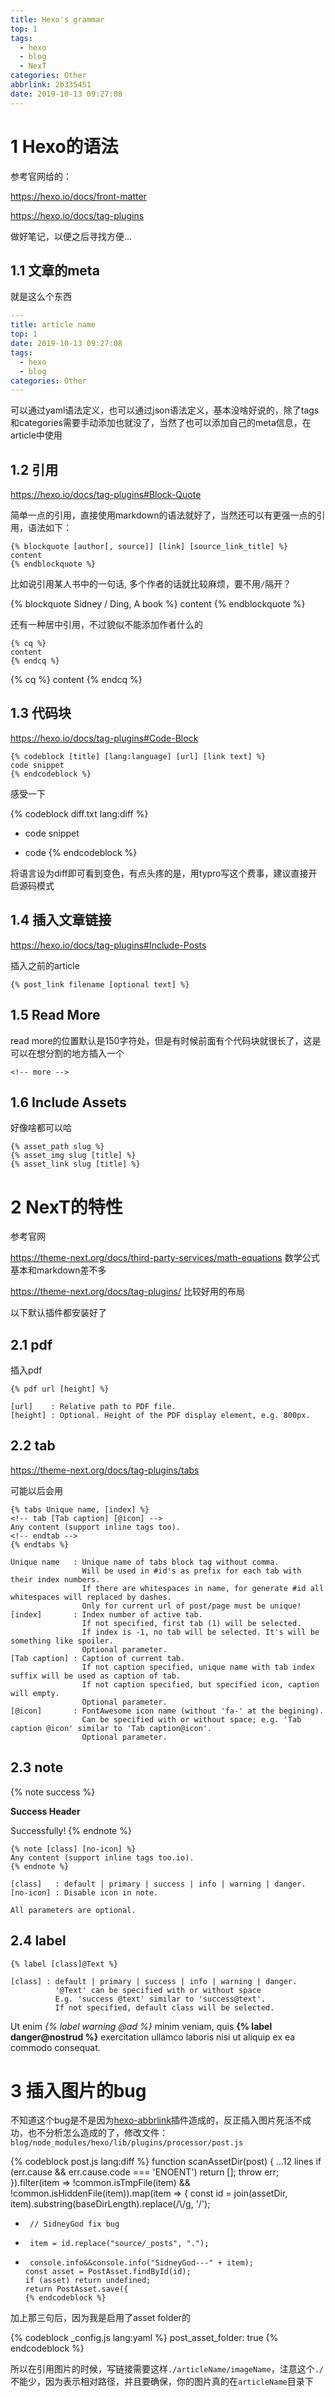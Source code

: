 ```yaml
---
title: Hexo's grammar
top: 1
tags:
  - hexo
  - blog
  - NexT
categories: Other
abbrlink: 2b335451
date: 2019-10-13 09:27:08
---
```


# 1 Hexo的语法

参考官网给的：

https://hexo.io/docs/front-matter

https://hexo.io/docs/tag-plugins

做好笔记，以便之后寻找方便...

## 1.1 文章的meta

就是这么个东西

<!-- more -->

```yaml
---
title: article name
top: 1
date: 2019-10-13 09:27:08
tags:
  - hexo
  - blog
categories: Other
---
```

可以通过yaml语法定义，也可以通过json语法定义，基本没啥好说的，除了tags和categories需要手动添加也就没了，当然了也可以添加自己的meta信息，在article中使用

## 1.2 引用

 https://hexo.io/docs/tag-plugins#Block-Quote 

简单一点的引用，直接使用markdown的语法就好了，当然还可以有更强一点的引用，语法如下：

```text
{% blockquote [author[, source]] [link] [source_link_title] %}
content
{% endblockquote %}
```

比如说引用某人书中的一句话, 多个作者的话就比较麻烦，要不用`/`隔开？

{% blockquote Sidney / Ding, A book %}
content
{% endblockquote %}

还有一种居中引用，不过貌似不能添加作者什么的

```
{% cq %}
content
{% endcq %}
```

{% cq %}
content
{% endcq %}

## 1.3 代码块

 https://hexo.io/docs/tag-plugins#Code-Block 

```text
{% codeblock [title] [lang:language] [url] [link text] %}
code snippet
{% endcodeblock %}
```

感受一下

{% codeblock diff.txt lang:diff %}
+ code snippet
- code
{% endcodeblock %}

将语言设为diff即可看到变色，有点头疼的是，用typro写这个费事，建议直接开启源码模式

## 1.4 插入文章链接

 https://hexo.io/docs/tag-plugins#Include-Posts 

插入之前的article

```
{% post_link filename [optional text] %}
```

## 1.5 Read More

read more的位置默认是150字符处，但是有时候前面有个代码块就很长了，这是可以在想分割的地方插入一个

```
<!-- more -->
```

## 1.6 Include Assets

好像啥都可以哈

```
{% asset_path slug %}
{% asset_img slug [title] %}
{% asset_link slug [title] %}
```

# 2 NexT的特性

参考官网

 https://theme-next.org/docs/third-party-services/math-equations 数学公式基本和markdown差不多

 https://theme-next.org/docs/tag-plugins/ 比较好用的布局

以下默认插件都安装好了

## 2.1 pdf

插入pdf

```
{% pdf url [height] %}

[url]    : Relative path to PDF file.
[height] : Optional. Height of the PDF display element, e.g. 800px.
```

## 2.2 tab

 https://theme-next.org/docs/tag-plugins/tabs 

可能以后会用

```
{% tabs Unique name, [index] %}
<!-- tab [Tab caption] [@icon] -->
Any content (support inline tags too).
<!-- endtab -->
{% endtabs %}

Unique name   : Unique name of tabs block tag without comma.
                Will be used in #id's as prefix for each tab with their index numbers.
                If there are whitespaces in name, for generate #id all whitespaces will replaced by dashes.
                Only for current url of post/page must be unique!
[index]       : Index number of active tab.
                If not specified, first tab (1) will be selected.
                If index is -1, no tab will be selected. It's will be something like spoiler.
                Optional parameter.
[Tab caption] : Caption of current tab.
                If not caption specified, unique name with tab index suffix will be used as caption of tab.
                If not caption specified, but specified icon, caption will empty.
                Optional parameter.
[@icon]       : FontAwesome icon name (without 'fa-' at the begining).
                Can be specified with or without space; e.g. 'Tab caption @icon' similar to 'Tab caption@icon'.
                Optional parameter.
```

## 2.3 note

{% note success %}

**Success Header**

Successfully!
{% endnote %}

```
{% note [class] [no-icon] %}
Any content (support inline tags too.io).
{% endnote %}

[class]   : default | primary | success | info | warning | danger.
[no-icon] : Disable icon in note.

All parameters are optional.
```

## 2.4 label

```
{% label [class]@Text %}

[class] : default | primary | success | info | warning | danger.
          '@Text' can be specified with or without space
          E.g. 'success @text' similar to 'success@text'.
          If not specified, default class will be selected.
```

Ut enim *{% label warning @ad %}* minim veniam, quis **{% label danger@nostrud %}** exercitation ullamco laboris nisi ut aliquip ex ea commodo consequat.

# 3 插入图片的bug

不知道这个bug是不是因为[hexo-abbrlink](https://github.com/Rozbo/hexo-abbrlink)插件造成的，反正插入图片死活不成功，也不分析怎么造成的了，修改文件：`blog/node_modules/hexo/lib/plugins/processor/post.js`

{% codeblock post.js lang:diff %}
function scanAssetDir(post) {
    ...12 lines
    if (err.cause && err.cause.code === 'ENOENT') return [];
      throw err;
    }).filter(item => !common.isTmpFile(item) && !common.isHiddenFile(item)).map(item => {
      const id = join(assetDir, item).substring(baseDirLength).replace(/\\/g, '/');

+      // SidneyGod fix bug
+      item = id.replace("source/_posts", ".");
+      console.info&&console.info("SidneyGod---" + item);
      const asset = PostAsset.findById(id);
      if (asset) return undefined;
      return PostAsset.save({
      {% endcodeblock %}

加上那三句后，因为我是启用了asset folder的

{% codeblock _config.js lang:yaml %}
post_asset_folder: true
{% endcodeblock %}

所以在引用图片的时候，写链接需要这样`./articleName/imageName`，注意这个`./`不能少，因为表示相对路径，并且要确保，你的图片真的在`articleName`目录下